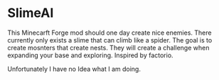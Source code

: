 # SlimeAI
This Minecarft Forge mod should one day create nice enemies. There currently only exists a slime that can climb like a spider.
The goal is to create mosnters that create nests. They will create a challenge when expanding your base and exploring. Inspired by factorio.

Unfortunately I have no Idea what I am doing.
